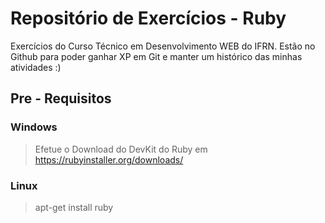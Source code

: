 # Repositório de Exercícios - Ruby

Exercícios do Curso Técnico em Desenvolvimento WEB do IFRN. Estão no Github para poder ganhar XP em Git e manter um histórico das minhas atividades :)

## Pre - Requisitos

### Windows
> Efetue o Download do DevKit do Ruby  em https://rubyinstaller.org/downloads/
### Linux
> apt-get install ruby
